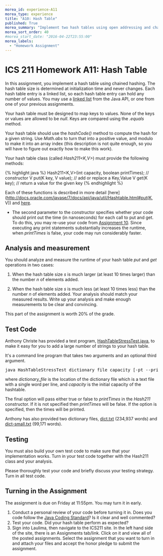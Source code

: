 ```yaml
---
morea_id: experience-A11
morea_type: experience
title: "A10: Hash Table"
published: True
morea_summary: "Implement two hash tables using open addressing and chained hashing."
morea_sort_order: 40
#morea_start_date: "2016-04-22T23:55:00"
morea_labels: 
  - "Homework Assignment"
---
```


# ICS 211 Homework A11: Hash Table

In this assignment, you implement a hash table using chained hashing. The hash table size is determined at initialization time and never changes. Each hash table entry is a linked list, so each hash table entry can hold any number of values. You may use a [linked list](http://docs.oracle.com/javase/7/docs/api/java/util/LinkedList.html) from the Java API, or one from one of your previous assignments.

Your hash table must be designed to map keys to values. None of the keys or values are allowed to be *null*. Keys are compared using the *.equals* method.

Your hash table should use the *hashCode()* method to compute the hash for a given string. Use *Math.abs* to turn that into a positive value, and modulo to make it into an array index (this description is not quite enough, so you will have to figure out exactly how to make this work).

Your hash table class (called *Hash211&lt;K,V&gt;*) must provide the following methods:

{% highlight java %}
Hash211<K,V>(int capacity, boolean printTimes);   // constructor
V put(K key, V value);              // add or replace a Key,Value
V get(K key);                  // return a value for the given key
{% endhighlight %}

Each of these functions is described in more detail [here](http://docs.oracle.com/javase/7/docs/api/java/util/Hashtable.html#put(K, V)) and [here](https://docs.oracle.com/javase/7/docs/api/java/util/Hashtable.html#get(java.lang.Object)).

* The second parameter to the constructor specifies whether your code should print out the time (in nanoseconds) for each call to put and get. To do this, you may re-use your code from [Assignment 10](/morea/085.midterm2/experience-A10.html). Since executing any print statements substantially increases the runtime, when *printTimes* is false, your code may run considerably faster.
  

## Analysis and measurement

You should analyze and measure the runtime of your hash table *put* and *get* operations in two cases:

1. When the hash table size *s* is much larger (at least 10 times larger) than the number *n* of elements added.

2. When the hash table size *s* is much less (at least 10 times less) than the number *n* of elements added.  Your analysis should match your measured results. Write up your analysis and make enough measurements to be clear and convincing.

This part of the assignment is worth 20% of the grade.

## Test Code

Anthony Christe has provided a test program, [HashTableStressTest.java](hashtablestresstest.java.html), to make it easy for you to add a large number of strings to your hash table.

It's a command line program that takes two arguments and an optional third argument.

<pre>
java HashTableStressTest dictionary_file capacity [-pt --print-times]
</pre>

where *dictionary_file* is the location of the dictionary file which is a text file with a single word per line, and *capacity* is the initial capacity of the hashtable.

The final option will pass either true or false to *printTimes* in the *Hash211* constructor. If it is not specified then *printTimes* will be false. If the option is specified, then the times will be printed.

Anthony has also provided two dictionary files, [dict.txt](hw11-dict.txt) (234,937 words) and [dict-small.txt](hw11-dict-small.txt) (99,171 words).


## Testing

You must also build your own test code to make sure that your implementation works. Turn in your test code together with the Hash211 class and your analysis.

Please thoroughly test your code and briefly discuss your testing strategy. Turn in all test code.

## Turning in the Assignment

The assignment is due on Friday at 11:55pm. You may turn it in early.

1. Conduct a personal review of your code before turning it in. Does you code follow the [Java Coding Standard](../010.introduction/reading-java-coding-standard.html)?
   Is it clear and well commented?
2. Test your code. Did your hash table perform as expected?
3. Sign into Laulima, then navigate to the ICS211 site. In the left hand side of the site, there is an Assignments tab/link.  Click on it and view all of the posted assignments. Select the assignment that you want to turn in and attach your files and accept the honor pledge to submit the assignment. 
  
